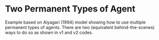 # Two Permanent Types of Agent
Example based on Aiyagari (1994) model showing how to use multiple permanent types of agents. There are two (equivalent behind-the-scenes) ways to do so as shown in v1 and v2 codes.
